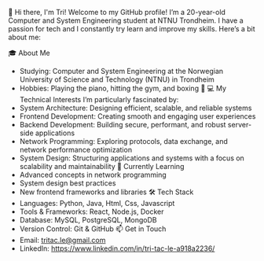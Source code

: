 👋 Hi there, I'm Tri!
Welcome to my GitHub profile! I’m a 20-year-old Computer and System Engineering student at NTNU Trondheim. I have a passion for tech and I constantly try learn and improve my skills. Here’s a bit about me:

🎓 About Me
* Studying: Computer and System Engineering at the Norwegian University of Science and Technology (NTNU) in Trondheim
* Hobbies: Playing the piano, hitting the gym, and boxing 🥊
💻 My Technical Interests
I’m particularly fascinated by:
* System Architecture: Designing efficient, scalable, and reliable systems
* Frontend Development: Creating smooth and engaging user experiences
* Backend Development: Building secure, performant, and robust server-side applications
* Network Programming: Exploring protocols, data exchange, and network performance optimization
* System Design: Structuring applications and systems with a focus on scalability and maintainability
🌱 Currently Learning
* Advanced concepts in network programming
* System design best practices
* New frontend frameworks and libraries
🛠️ Tech Stack
* Languages: Python, Java, Html, Css, Javascript
* Tools & Frameworks: React, Node.js, Docker
* Database: MySQL, PostgreSQL, MongoDB
* Version Control: Git & GitHub
📫 Get in Touch
* Email: tritac.le@gmail.com
* LinkedIn: https://www.linkedin.com/in/tri-tac-le-a918a2236/
